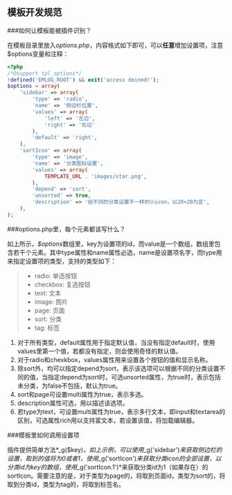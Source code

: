 模板开发规范
--------------

###如何让模板能被插件识别？

在模板目录里放入*options.php*，内容格式如下即可，可以**任意**增加设置项，注意$options变量和注释：

```php
<?php
/*@support tpl_options*/
!defined('EMLOG_ROOT') && exit('access deined!');
$options = array(
	'sidebar' => array(
		'type' => 'radio',
		'name' => '侧边栏位置',
		'values' => array(
			'left' => '左边',
			'right' => '右边'
		),
		'default' => 'right',
	),
	'sortIcon' => array(
		'type' => 'image',
		'name' => '分类图标设置',
		'values' => array(
			TEMPLATE_URL . 'images/star.png',
		),
		'depend' => 'sort',
		'unsorted' => true,
		'description' => '给不同的分类设置不一样的小icon，以20×20为宜',
	),
);
```

###options.php里，每个元素都该写什么？

如上所示，*$options*数组里，key为设置项的id，而value是一个数组，数组里包含若干个元素。其中type属性和name属性必选，name是设置项名字，而type用来指定设置项的类型，支持的类型如下：

> - radio: 单选按钮
> - checkbox: 复选按钮
> - text: 文本
> - image: 图片
> - page: 页面
> - sort: 分类
> - tag: 标签

1. 对于所有类型，default属性用于指定默认值，当没有指定default时，使用values里第一个值，若都没有指定，则会使用奇怪的默认值。
2. 对于radio和chexkbox，values属性用来设置各个按钮的值和显示名称。
3. 除sort外，均可以指定depend为sort，表示该选项可以根据不同的分类设置不同的值，当指定depend为sort时，可选unsorted属性，为true时，表示包括未分类，为false不包括，默认为true。
4. sort和page可设置multi属性为true，表示多选。
5. description属性可选，用以描述该选项。
6. 若type为text，可设置multi属性为true，表示多行文本，即input和textarea的区别，可选属性rich用以支持富文本，若设置该值，将加载编辑器。

###模板里如何调用设置项

插件提供简单方法*_g($key)*，如上示例，可以使用*_g('sidebar')*来获取侧边栏的设置，取到的值将为0或者1，使用*_g('sortIcon')*来获取分类icon的全部设置，以分类id为key的数组，使用*_g('sortIcon.1')*来获取分类id为1（如果存在）的sortIcon。需要注意的是，对于类型为page的，将取到页面id，类型为sort的，将取到分类id，类型为tag的，将取到标签名。
